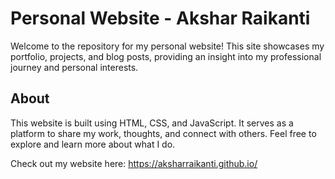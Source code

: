 # Personal Website - Akshar Raikanti

Welcome to the repository for my personal website! This site showcases my portfolio, projects, and blog posts, providing an insight into my professional journey and personal interests.

## About

This website is built using HTML, CSS, and JavaScript. It serves as a platform to share my work, thoughts, and connect with others. Feel free to explore and learn more about what I do.

Check out my website here: https://aksharraikanti.github.io/
